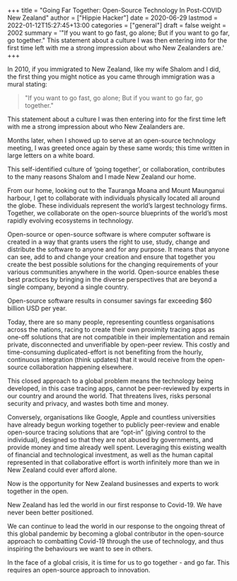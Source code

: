 +++
title = "Going Far Together: Open-Source Technology In Post-COVID New Zealand"
author = ["Hippie Hacker"]
date = 2020-06-29
lastmod = 2022-01-12T15:27:45+13:00
categories = ["general"]
draft = false
weight = 2002
summary =  '"If you want to go fast, go alone; But if you want to go far, go together." This statement about a culture I was then entering into for the first time left with me a strong impression about who New Zealanders are.'
+++

In 2010, if you immigrated to New Zealand, like my wife Shalom and I did, the first thing you might notice as you came through immigration was a mural stating:

> "If you want to go fast, go alone; But if you want to go far, go together."

This statement about a culture I was then entering into for the first time left with me a strong impression about who New Zealanders are.

Months later, when I showed up to serve at an open-source technology meeting, I was greeted once again by these same words; this time written in large letters on a white board.

This self-identified culture of ‘going together’, or collaboration, contributes to the many reasons Shalom and I made New Zealand our home.

From our home, looking out to the Tauranga Moana and Mount Maunganui harbour, I get to collaborate with individuals physically located all around the globe. These individuals represent the world’s largest technology firms. Together, we collaborate on the open-source blueprints of the world’s most rapidly evolving ecosystems in technology.

Open-source or open-source software is where computer software is created in a way that grants users the right to use, study, change and distribute the software to anyone and for any purpose. It means that anyone can see, add to and change your creation and ensure that together you create the best possible solutions for the changing requirements of your various communities anywhere in the world. Open-source enables these best practices by bringing in the diverse perspectives that are beyond a single company, beyond a single country.

Open-source software results in consumer savings far exceeding $60 billion USD per year.

Today, there are so many people, representing countless organisations across the nations, racing to create their own proximity tracing apps as one-off solutions that are not compatible in their implementation and remain private, disconnected and unverifiable by open-peer review. This costly and time-consuming duplicated-effort is not benefiting from the hourly, continuous integration (think updates) that it would receive from the open-source collaboration happening elsewhere.

This closed approach to a global problem means the technology being developed, in this case tracing apps, cannot be peer-reviewed by experts in our country and around the world. That threatens lives, risks personal security and privacy, and wastes both time and money.

Conversely, organisations like Google, Apple and countless universities have already begun working together to publicly peer-review and enable open-source tracing solutions that are “opt-in” (giving control to the individual), designed so that they are not abused by governments, and provide money and time already well spent. Leveraging this existing wealth of financial and technological investment, as well as the human capital represented in that collaborative effort is worth infinitely more than we in New Zealand could ever afford alone.

Now is the opportunity for New Zealand businesses and experts to work together in the open.

New Zealand has led the world in our first response to Covid-19. We have never been better positioned.

We can continue to lead the world in our response to the ongoing threat of this global pandemic by becoming a global contributor in the open-source approach to combatting Covid-19 through the use of technology, and thus inspiring the behaviours we want to see in others.

In the face of a global crisis, it is time for us to go together - and go far. This requires an open-source approach to innovation.
